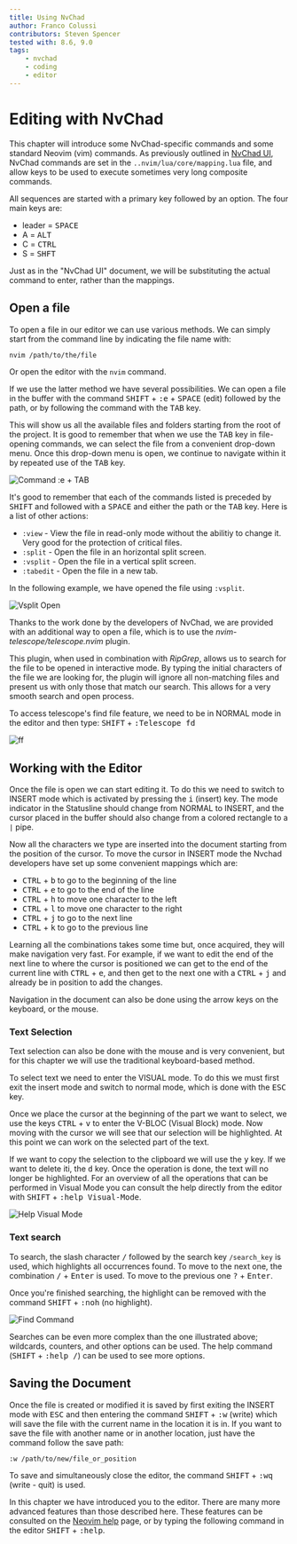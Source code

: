 ```yaml
---
title: Using NvChad
author: Franco Colussi
contributors: Steven Spencer
tested with: 8.6, 9.0
tags:
    - nvchad
    - coding
    - editor
---
```


# Editing with NvChad

This chapter will introduce some NvChad-specific commands and some standard Neovim (vim) commands.  As previously outlined in [NvChad UI](nvchad_ui.md), NvChad commands are set in the `..nvim/lua/core/mapping.lua` file, and allow keys to be used to execute sometimes very long composite commands. 

All sequences are started with a primary key followed by an option. The four main keys are:

* leader = <kbd>SPACE</kbd>
* A = <kbd>ALT</kbd>
* C = <kbd>CTRL</kbd>
* S = <kbd>SHFT</kbd>

Just as in the "NvChad UI" document, we will be substituting the actual command to enter, rather than the mappings.

## Open a file

To open a file in our editor we can use various methods. We can simply start from the command line by indicating the file name with:

```bash
nvim /path/to/the/file
```

Or open the editor with the `nvim` command.

If we use the latter method we have several possibilities. We can open a file in the buffer with the command <kbd>SHIFT</kbd> + <kbd>:e</kbd> + <kbd>SPACE</kbd> (edit) followed by the path, or by following the command with the <kbd>TAB</kbd> key. 

This will show us all the available files and folders starting from the root of the project. It is good to remember that when we use the <kbd>TAB</kbd> key in file-opening commands, we can select the file from a convenient drop-down menu. Once this drop-down menu is open, we continue to navigate within it by repeated use of the <kbd>TAB</kbd> key.

![Command :e + TAB](../images/e_tab_command.png) 

It's good to remember that each of the commands listed is preceded by <kbd>SHIFT</kbd> and followed with a <kbd>SPACE</kbd> and either the path or the <kbd>TAB</kbd> key. Here is a list of other actions:

* `:view` - View the file in read-only mode without the abilitiy to change it. Very good for the protection of critical files.
* `:split` - Open the file in an horizontal split screen.
* `:vsplit` - Open the file in  a vertical split screen.
* `:tabedit` - Open the file in a new tab.

In the following example, we have opened the file using `:vsplit`.

![Vsplit Open](../images/vsplit_open.png)

Thanks to the work done by the developers of NvChad, we are provided with an additional way to open a file, which is to use the *nvim-telescope/telescope.nvim* plugin. 

This plugin, when used in combination with *RipGrep*, allows us to search for the file to be opened in interactive mode. By typing the initial characters of the file we are looking for, the plugin will ignore all non-matching files and present us with only those that match our search. This allows for a very smooth search and open process.

To access telescope's find file feature, we need to be in NORMAL mode in the editor and then type: <kbd>SHIFT</kbd> + <kbd>:Telescope fd</kbd>

![<leader>ff](../images/leader_ff.png) 

## Working with the Editor

Once the file is open we can start editing it. To do this we need to switch to INSERT mode which is activated by pressing the <kbd>i</kbd> (insert) key. The mode indicator in the Statusline should change from NORMAL to INSERT, and the cursor placed in the buffer should also change from a colored rectangle to a `|` pipe. 

Now all the characters we type are inserted into the document starting from the position of the cursor. To move the cursor in INSERT mode the Nvchad developers have set up some convenient mappings which are:

- <kbd>CTRL</kbd> + <kbd>b</kbd> to go to the beginning of the line
- <kbd>CTRL</kbd> + <kbd>e</kbd> to go to the end of the line
- <kbd>CTRL</kbd> + <kbd>h</kbd> to move one character to the left
- <kbd>CTRL</kbd> + <kbd>l</kbd> to move one character to the right
- <kbd>CTRL</kbd> + <kbd>j</kbd> to go to the next line
- <kbd>CTRL</kbd> + <kbd>k</kbd> to go to the previous line

Learning all the combinations takes some time but, once acquired, they will make navigation very fast. For example, if we want to edit the end of the next line to where the cursor is positioned we can get to the end of the current line with <kbd>CTRL</kbd> + <kbd>e</kbd>, and then get to the next one with a <kbd>CTRL</kbd> + <kbd>j</kbd> and already be in position to add the changes.

Navigation in the document can also be done using the arrow keys on the keyboard, or the mouse.

### Text Selection

Text selection can also be done with the mouse and is very convenient, but for this chapter we will use the traditional keyboard-based method.

To select text we need to enter the VISUAL mode. To do this we must first exit the insert mode and switch to normal mode, which is done with the <kbd>ESC</kbd> key. 

Once we place the cursor at the beginning of the part we want to select, we use the keys <kbd>CTRL</kbd> + <kbd>v</kbd> to enter the V-BLOC (Visual Block) mode. Now moving with the cursor we will see that our selection will be highlighted. At this point we can work on the selected part of the text. 

If we want to copy the selection to the clipboard we will use the <kbd>y</kbd> key. If we want to delete iti, the <kbd>d</kbd> key. Once the operation is done, the text will no longer be highlighted. For an overview of all the operations that can be performed in Visual Mode you can consult the help directly from the editor with <kbd>SHIFT</kbd> + <kbd>:help Visual-Mode</kbd>.

![Help Visual Mode](../images/help_visual_mode.png) 

### Text search

To search, the slash character <kbd>/</kbd> followed by the search key `/search_key` is used, which highlights all occurrences found. To move to the next one, the combination <kbd>/</kbd> + <kbd>Enter</kbd> is used. To move to the previous one <kbd>?</kbd> + <kbd>Enter</kbd>. 

Once you're finished searching, the highlight can be removed with the command <kbd>SHIFT</kbd> + <kbd>:noh</kbd> (no highlight).

![Find Command](../images/find_command.png)

Searches can be even more complex than the one illustrated above; wildcards, counters, and other options can be used. The help command (<kbd>SHIFT</kbd> + <kbd>:help /</kbd>) can be used to see more options.

## Saving the Document

Once the file is created or modified it is saved by first exiting the INSERT mode with <kbd>ESC</kbd> and then entering the command  <kbd>SHIFT</kbd> + <kbd>:w</kbd> (write) which will save the file with the current name in the location it is in. If you want to save the file with another name or in another location, just have the command follow the save path:

```text
:w /path/to/new/file_or_position
```

To save and simultaneously close the editor, the command <kbd>SHIFT</kbd> + <kbd>:wq</kbd> (write - quit) is used.

In this chapter we have introduced you to the editor. There are many more advanced features than those described here. These features can be consulted on the [Neovim help](https://neovim.io/doc/user/) page, or by typing the following command in the editor <kbd>SHIFT</kbd> + <kbd>:help</kbd>.

